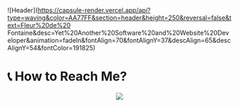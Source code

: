 ![Header](https://capsule-render.vercel.app/api?type=waving&color=AA77FF&section=header&height=250&reversal=false&text=Fleur%20de%20 Fontaine&desc=Yet%20Another%20Software%20and%20Website%20Developer&animation=fadeIn&fontAlign=70&fontAlignY=37&descAlign=65&descAlignY=54&fontColor=191825)

# 📞 How to Reach Me?
<p align="center">
  <a href"https://discord.com/users/1053137534298902538"><img src="https://lanyard.cnrad.dev/api/1053137534298902538"/></a>
</p>
